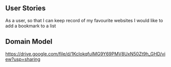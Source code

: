 ## User Stories

As a user, so that I can keep record of my favourite websites
I would like to add a bookmark to a list

## Domain Model

https://drive.google.com/file/d/1KcIokqfuIMG9Y69PMV8UxN50Zt9h_GHD/view?usp=sharing